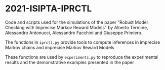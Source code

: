 # 2021-ISIPTA-IPRCTL
Code and scripts used for the simulations of the paper "Robust Model Checking with Imprecise Markov Reward Models" by Alberto Termine, Alessandro Antonucci, Alessandro Facchini and Giuseppe Primiero.

The functions in `iprctl.py` provide tools to compute inferences in imprecise Markov chains and imprecise Markov Reward Models

These functions are used by `experiments.py` to reproduce the experimental results and the demonstrative examples presented in the paper
